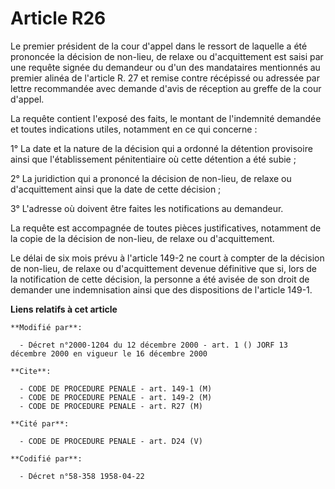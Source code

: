 # Article R26

Le premier président de la cour d'appel dans le ressort de laquelle a été prononcée la décision de non-lieu, de relaxe ou
d'acquittement est saisi par une requête signée du demandeur ou d'un des mandataires mentionnés au premier alinéa de
l'article R. 27 et remise contre récépissé ou adressée par lettre recommandée avec demande d'avis de réception au greffe de
la cour d'appel.

La requête contient l'exposé des faits, le montant de l'indemnité demandée et toutes indications utiles, notamment en ce qui
concerne :

1° La date et la nature de la décision qui a ordonné la détention provisoire ainsi que l'établissement pénitentiaire où cette
détention a été subie ;

2° La juridiction qui a prononcé la décision de non-lieu, de relaxe ou d'acquittement ainsi que la date de cette décision ;

3° L'adresse où doivent être faites les notifications au demandeur.

La requête est accompagnée de toutes pièces justificatives, notamment de la copie de la décision de non-lieu, de relaxe ou
d'acquittement.

Le délai de six mois prévu à l'article 149-2 ne court à compter de la décision de non-lieu, de relaxe ou d'acquittement
devenue définitive que si, lors de la notification de cette décision, la personne a été avisée de son droit de demander une
indemnisation ainsi que des dispositions de l'article 149-1.

**Liens relatifs à cet article**

	**Modifié par**:

	  - Décret n°2000-1204 du 12 décembre 2000 - art. 1 () JORF 13 décembre 2000 en vigueur le 16 décembre 2000

	**Cite**:

	  - CODE DE PROCEDURE PENALE - art. 149-1 (M)
	  - CODE DE PROCEDURE PENALE - art. 149-2 (M)
	  - CODE DE PROCEDURE PENALE - art. R27 (M)

	**Cité par**:

	  - CODE DE PROCEDURE PENALE - art. D24 (V)

	**Codifié par**:

	  - Décret n°58-358 1958-04-22
